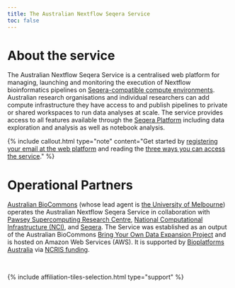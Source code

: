 ```yaml
---
title: The Australian Nextflow Seqera Service
toc: false
---
```


# About the service

The Australian Nextflow Seqera Service is a centralised web platform for managing, launching and monitoring the execution of Nextflow bioinformatics pipelines on [Seqera-compatible compute environments](https://docs.seqera.io/platform/latest/compute-envs/overview). Australian research organisations and individual researchers can add compute infrastructure they have access to and publish pipelines to private or shared workspaces to run data analyses at scale. The service provides access to all features available through the [Seqera Platform](https://seqera.io/platform/) including data exploration and analysis as well as notebook analysis.

{% include callout.html type="note" content="Get started by [registering your email at the web platform](http://seqera.services.biocommons.org.au/) and reading the [three ways you can access the service](/nextflow-seqera/main/access-models)." %}


# Operational Partners

[Australian BioCommons](https://www.biocommons.org.au/) (whose lead agent is [the University of Melbourne](https://www.unimelb.edu.au/)) operates the Australian Nextflow Seqera Service in collaboration with [Pawsey Supercomputing Research Centre](https://pawsey.org.au/), [National Computational Infrastructure (NCI)](https://nci.org.au/), and [Seqera](https://seqera.io/). The Service was established as an output of the Australian BioCommons [Bring Your Own Data Expansion Project](https://www.biocommons.org.au/byo-data-platform-expansion) and is hosted on Amazon Web Services (AWS). It is supported by [Bioplatforms Australia](https://www.bioplatforms.com/) via [NCRIS funding](https://www.education.gov.au/ncris).


<br />  

{% include affiliation-tiles-selection.html type="support" %}
